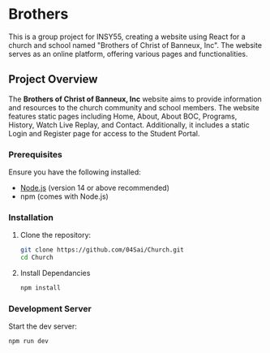 # Brothers

This is a group project for INSY55, creating a website using React for a church and school named "Brothers of Christ of Banneux, Inc". The website serves as an online platform, offering various pages and functionalities.

## Project Overview
The **Brothers of Christ of Banneux, Inc** website aims to provide information and resources to the church community and school members. The website features static pages including Home, About, About BOC, Programs, History, Watch Live Replay, and Contact. Additionally, it includes a static Login and Register page for access to the Student Portal.

### Prerequisites

Ensure you have the following installed:
- [Node.js](https://nodejs.org/) (version 14 or above recommended)
- npm (comes with Node.js)

### Installation

1. Clone the repository:
   ```bash
   git clone https://github.com/04Sai/Church.git
   cd Church
2. Install Dependancies
    ```bash
   npm install
### Development Server
Start the dev server:
  ```bash
  npm run dev
   
